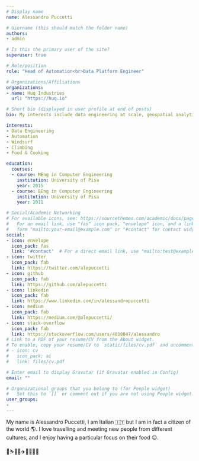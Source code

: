 ```yaml
---
# Display name
name: Alessandro Puccetti

# Username (this should match the folder name)
authors:
- admin

# Is this the primary user of the site?
superuser: true

# Role/position
role: "Head of Automation<br>Data Platform Engineer"

# Organizations/Affiliations
organizations:
- name: Huq Industries
  url: "https://huq.io"

# Short bio (displayed in user profile at end of posts)
bio: My interests include data engineering at scale, geospatial analytics, machine learning, windsurf, and cooking.

interests:
- Data Engineering
- Automation
- Windsurf
- Climbing
- Food & Cooking

education:
  courses:
  - course: MEng in Computer Engineering
    institution: University of Pisa
    year: 2015
  - course: BEng in Computer Engineering
    institution: University of Pisa
    year: 2011

# Social/Academic Networking
# For available icons, see: https://sourcethemes.com/academic/docs/page-builder/#icons
#   For an email link, use "fas" icon pack, "envelope" icon, and a link in the
#   form "mailto:your-email@example.com" or "#contact" for contact widget.
social:
- icon: envelope
  icon_pack: fas
  link: '#contact'  # For a direct email link, use "mailto:test@example.org".
- icon: twitter
  icon_pack: fab
  link: https://twitter.com/alepuccetti
- icon: github
  icon_pack: fab
  link: https://github.com/alepuccetti
- icon: linkedin
  icon_pack: fab
  link: https://www.linkedin.com/in/alessandropuccetti
- icon: medium
  icon_pack: fab
  link: https://medium.com/@alepuccetti/
- icon: stack-overflow
  icon_pack: fab
  link: https://stackoverflow.com/users/4018047/alessandro
# Link to a PDF of your resume/CV from the About widget.
# To enable, copy your resume/CV to `static/files/cv.pdf` and uncomment the lines below.
# - icon: cv
#   icon_pack: ai
#   link: files/cv.pdf

# Enter email to display Gravatar (if Gravatar enabled in Config)
email: ""

# Organizational groups that you belong to (for People widget)
#   Set this to `[]` or comment out if you are not using People widget.
user_groups:
- 
---
```


My name is Alessandro Puccetti, I am Italian :it: but I am in fact a citizen of the world :earth_americas:.
I love travelling and meeting new people from different cultures, and I enjoy having a particular focus on their food :wink:.

:robot:⛷️🧗‍♂️:airplane::pizza::spaghetti:🥩🥓
